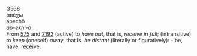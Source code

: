 <body>
  <p>G568<br>  ἀπέχω  <br> apechō  <br><i>ap-ekh‘-o </i><br>From <a href="g0575.htm">575</a> and <a href="g2192.htm">2192</a>  (active) to <i>have</i> <i>out</i>, that is, <i>receive</i> <i>in</i> <i>full</i>; (intransitive) to <i>keep</i> (oneself) <i>away</i>, that is, <i>be</i> <i>distant</i> (literally or figuratively): - be, have, receive.<br></p>
 </body>